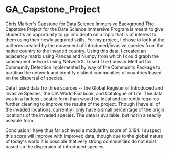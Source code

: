 # GA_Capstone_Project
Chris Marker's Capstone for Data Science Immersive
Background
The Capstone Project for the Data Science Immersive Program is meant to give student's an opportunity to go into depth on a topic that is of interest to them using their newly acquired skills. For my project, I chose to look at the patterns created by the movement of introduced/invasive species from the native country to the invaded country. Using this data, I created an adjacency matrix using Pandas and Numpy from which I could graph the subsequent network using NetworkX. I used The Louvain Method for Community Detection implemented by way of the Community Package to partition the network and identify distinct communities of countries based on the dispersal of species.

Data
I used data fro three sources -- the Global Register of Introduced and Invasive Species, the CIA World Factbook, and Catalogue of Life. The data was in a far less useable form than would be ideal and currently requires further cleaning to improve the results of the project. Though I have all of the invaded locations, currently I only have a small percentage of the origin locations of the invaded species. The data is available, but not in a readily useable form.

Conclusion
I have thus far achieved a modularity score of 0.194. I suspect this score will improve with improved data, though due to the global nature of today's world it is possible that very strong communities do not exist based on the dispersion of introduced species.
